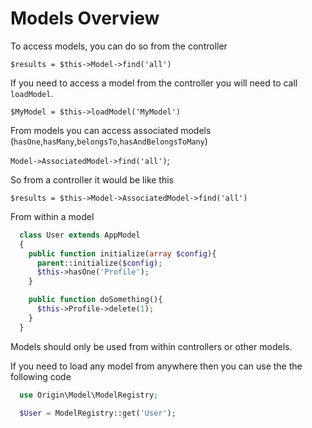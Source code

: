 # Models Overview

To access models, you can do so from the controller

`$results = $this->Model->find('all')`

If you need to access a model from the controller you will need to call `loadModel`.

`$MyModel = $this->loadModel('MyModel')`

From models you can access associated models (`hasOne`,`hasMany`,`belongsTo`,`hasAndBelongsToMany`)

`Model->AssociatedModel->find('all')`;

So from a controller it would be like this

`$results = $this->Model->AssociatedModel->find('all')`

From within a model

```php
  class User extends AppModel
  {
    public function initialize(array $config){
      parent::initialize($config);
      $this->hasOne('Profile');
    }

    public function doSomething(){
      $this->Profile->delete(1);
    }
  }
```

Models should only be used from within controllers or other models.

If you need to load any model from anywhere then you can use the the following code
```php
  use Origin\Model\ModelRegistry;
  
  $User = ModelRegistry::get('User');
```
